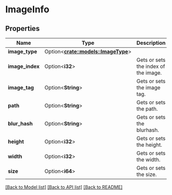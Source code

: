 # ImageInfo

## Properties

Name | Type | Description | Notes
------------ | ------------- | ------------- | -------------
**image_type** | Option<[**crate::models::ImageType**](ImageType.md)> |  | [optional]
**image_index** | Option<**i32**> | Gets or sets the index of the image. | [optional]
**image_tag** | Option<**String**> | Gets or sets the image tag. | [optional]
**path** | Option<**String**> | Gets or sets the path. | [optional]
**blur_hash** | Option<**String**> | Gets or sets the blurhash. | [optional]
**height** | Option<**i32**> | Gets or sets the height. | [optional]
**width** | Option<**i32**> | Gets or sets the width. | [optional]
**size** | Option<**i64**> | Gets or sets the size. | [optional]

[[Back to Model list]](../README.md#documentation-for-models) [[Back to API list]](../README.md#documentation-for-api-endpoints) [[Back to README]](../README.md)


